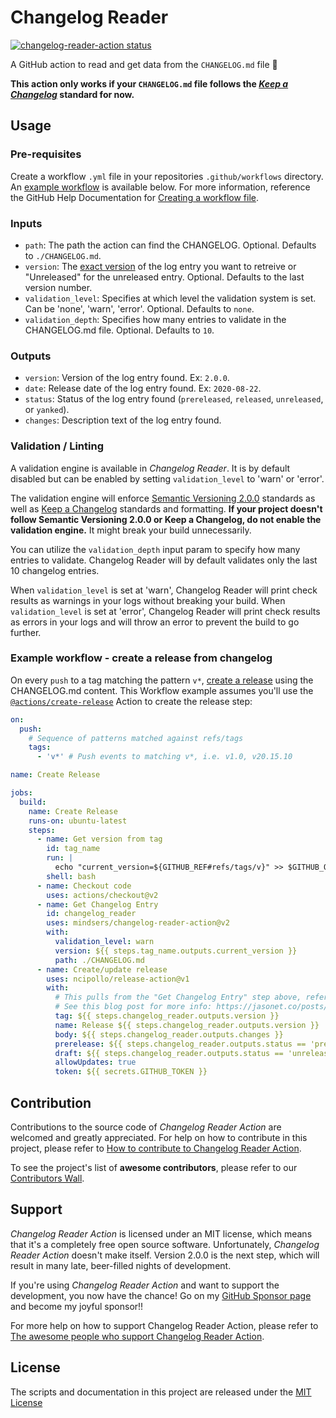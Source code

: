 # Changelog Reader

<a href="https://github.com/mindsers/changelog-reader-action"><img alt="changelog-reader-action status" src="https://github.com/mindsers/changelog-reader-action/workflows/units-test/badge.svg"></a>

A GitHub action to read and get data from the `CHANGELOG.md` file :rocket:

**This action only works if your `CHANGELOG.md` file follows the [_Keep a Changelog_](https://github.com/olivierlacan/keep-a-changelog) standard for now.**

## Usage

### Pre-requisites

Create a workflow `.yml` file in your repositories `.github/workflows` directory. An [example workflow](#example-workflow---upload-a-release-asset) is available below. For more information, reference the GitHub Help Documentation for [Creating a workflow file](https://help.github.com/en/articles/configuring-a-workflow#creating-a-workflow-file).

### Inputs

- `path`: The path the action can find the CHANGELOG. Optional. Defaults to `./CHANGELOG.md`.
- `version`: The [exact version](https://semver.org) of the log entry you want to retreive or "Unreleased" for the unreleased entry. Optional. Defaults to the last version number.
- `validation_level`: Specifies at which level the validation system is set. Can be 'none', 'warn', 'error'. Optional. Defaults to `none`.
- `validation_depth`: Specifies how many entries to validate in the CHANGELOG.md file. Optional. Defaults to `10`.

### Outputs

- `version`: Version of the log entry found. Ex: `2.0.0`.
- `date`: Release date of the log entry found. Ex: `2020-08-22`.
- `status`: Status of the log entry found (`prereleased`, `released`, `unreleased`, or `yanked`).
- `changes`: Description text of the log entry found.

### Validation / Linting

A validation engine is available in _Changelog Reader_. It is by default disabled but can be enabled by setting `validation_level` to 'warn' or 'error'.

The validation engine will enforce [Semantic Versioning 2.0.0](https://semver.org/) standards as well as [Keep a Changelog](https://keepachangelog.com/en/1.0.0/) standards and formatting. **If your project doesn't follow Semantic Versioning 2.0.0 or Keep a Changelog, do not enable the validation engine.** It might break your build unnecessarily.

You can utilize the `validation_depth` input param to specify how many entries to validate. Changelog Reader will by default validates only the last 10 changelog entries.

When `validation_level` is set at 'warn', Changelog Reader will print check results as warnings in your logs without breaking your build.
When `validation_level` is set at 'error', Changelog Reader will print check results as errors in your logs and will throw an error to prevent the build to go further.

### Example workflow - create a release from changelog

On every `push` to a tag matching the pattern `v*`, [create a release](https://developer.github.com/v3/repos/releases/#create-a-release) using the CHANGELOG.md content.
This Workflow example assumes you'll use the [`@actions/create-release`](https://www.github.com/actions/create-release) Action to create the release step:

```yaml
on:
  push:
    # Sequence of patterns matched against refs/tags
    tags:
      - 'v*' # Push events to matching v*, i.e. v1.0, v20.15.10

name: Create Release

jobs:
  build:
    name: Create Release
    runs-on: ubuntu-latest
    steps:
      - name: Get version from tag
        id: tag_name
        run: |
          echo "current_version=${GITHUB_REF#refs/tags/v}" >> $GITHUB_OUTPUT
        shell: bash
      - name: Checkout code
        uses: actions/checkout@v2
      - name: Get Changelog Entry
        id: changelog_reader
        uses: mindsers/changelog-reader-action@v2
        with:
          validation_level: warn
          version: ${{ steps.tag_name.outputs.current_version }}
          path: ./CHANGELOG.md
      - name: Create/update release
        uses: ncipollo/release-action@v1
        with:
          # This pulls from the "Get Changelog Entry" step above, referencing it's ID to get its outputs object.
          # See this blog post for more info: https://jasonet.co/posts/new-features-of-github-actions/#passing-data-to-future-steps
          tag: ${{ steps.changelog_reader.outputs.version }}
          name: Release ${{ steps.changelog_reader.outputs.version }}
          body: ${{ steps.changelog_reader.outputs.changes }}
          prerelease: ${{ steps.changelog_reader.outputs.status == 'prereleased' }}
          draft: ${{ steps.changelog_reader.outputs.status == 'unreleased' }}
          allowUpdates: true
          token: ${{ secrets.GITHUB_TOKEN }}
```

## Contribution

Contributions to the source code of _Changelog Reader Action_ are welcomed and greatly appreciated.
For help on how to contribute in this project, please refer to [How to contribute to Changelog Reader Action](CONTRIBUTING.md).

To see the project's list of **awesome contributors**, please refer to our [Contributors Wall](CONTRIBUTORS.md).

## Support

_Changelog Reader Action_ is licensed under an MIT license, which means that it's a completely free open source software. Unfortunately, _Changelog Reader Action_ doesn't make itself. Version 2.0.0 is the next step, which will result in many late, beer-filled nights of development.

If you're using _Changelog Reader Action_ and want to support the development, you now have the chance! Go on my [GitHub Sponsor page](https://github.com/sponsors/mindsers) and become my joyful sponsor!!

For more help on how to support Changelog Reader Action, please refer to [The awesome people who support Changelog Reader Action](SPONSORS.md).

<!-- ### Premium sponsors -->

## License

The scripts and documentation in this project are released under the [MIT License](LICENSE)
